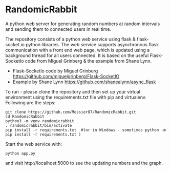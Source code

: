 # RandomicRabbit

A python web server for generating random numbers at random intervals and sending them to
connected users in real time.

The repository consists of a python web service using flask & flask-socket.io python libraries.
The web service supports asynchronous flask communication with a front end web page, which is
updated using a background thread for all users connected.
It is based on the useful Flask-SocketIo code from Miguel Grinberg & the example from Shane Lynn.

- Flask-SocketIo code by Miguel Grinberg https://github.com/miguelgrinberg/Flask-SocketIO
- Example by Shane Lynn https://github.com/shanealynn/async_flask

To run - please clone the repository and then set up your virtual environment using the requirements.txt file with pip and virtualenv. Following are the steps:

```
git clone https://github.com/Messier87/RandomicRabbit.git
cd RandomicRabbit
python3 -m venv randomicrabbit
. randomicrabbit/bin/activate
pip install -r requirements.txt  #(or in Windows - sometimes python -m pip install -r requirements.txt )
```

Start the web service with:
```
python app.py
```
and visit http://localhost:5000 to see the updating numbers and the graph.